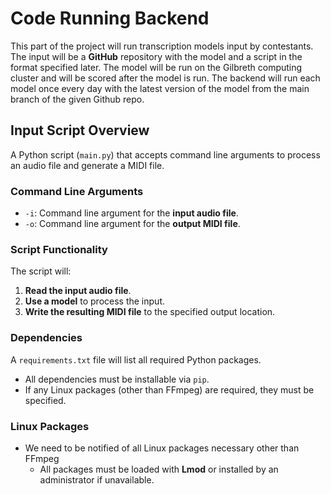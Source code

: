 # Code Running Backend

This part of the project will run transcription models input by contestants. The input will be a **GitHub** repository with the model and a script in the format specified later. The model will be run on the Gilbreth computing cluster and will be scored after the model is run. The backend will run each model once every day with the latest version of the model from the main branch of the given Github repo.

## Input Script Overview

A Python script (`main.py`) that accepts command line arguments to process an audio file and generate a MIDI file.

### Command Line Arguments

- `-i`: Command line argument for the **input audio file**.
- `-o`: Command line argument for the **output MIDI file**.

### Script Functionality

The script will:

1. **Read the input audio file**.
2. **Use a model** to process the input.
3. **Write the resulting MIDI file** to the specified output location.

### Dependencies

A `requirements.txt` file will list all required Python packages.

- All dependencies must be installable via `pip`.
- If any Linux packages (other than FFmpeg) are required, they must be specified.

### Linux Packages

- We need to be notified of all Linux packages necessary other than FFmpeg
  - All packages must be loaded with **Lmod** or installed by an administrator if unavailable.
